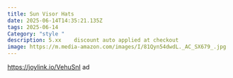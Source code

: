 ```yaml
---
title: Sun Visor Hats
date: 2025-06-14T14:35:21.135Z
tags: 2025-06-14
Category: "style "
description: 5.xx    discount auto applied at checkout
image: https://m.media-amazon.com/images/I/81Qyn54dwdL._AC_SX679_.jpg
---
```

https://joylink.io/VehuSnI   ad